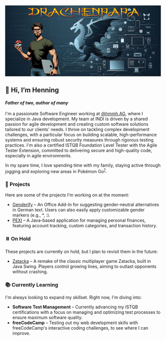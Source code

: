 ![Profile page banner](images/banner.png)

## 👋 Hi, I’m Henning
#### <i>Father of two, author of many</i>

I'm a passionate Software Engineer working at <a href="https://github.com/hmmh">@hmmh AG</a>, where I specialize in Java development.
My team at INDI is driven by a shared passion for agile development and creating custom software solutions tailored to our clients' needs.
I thrive on tackling complex development challenges, with a particular focus on building scalable, high-performance systems and ensuring robust security measures through rigorous testing practices.
I'm also a certified ISTQB Foundation Level Tester with the Agile Tester Extension, committed to delivering secure and high-quality code, especially in agile environments.

In my spare time, I love spending time with my family, staying active through jogging and exploring new areas in Pokémon Go<sup>[?](## "Friend Code: 5204 2596 1853")</sup>.


### 🚀 Projects
Here are some of the projects I'm working on at the moment:
- [Genderify](https://github.com/drachenpapa/genderify) – An Office Add-In for suggesting gender-neutral alternatives in German text. Users can also easily apply customizable gender markers (e.g., *, :).
- [PEXI](https://github.com/drachenpapa/pexi) – A Java-based application for managing personal finances, featuring account tracking, custom categories, and transaction history.

### ⏸️ On Hold
These projects are currently on hold, but I plan to revisit them in the future:
- [Zatacka](https://github.com/drachenpapa/zatacka) – A remake of the classic multiplayer game Zatacka, built in Java Swing. Players control growing lines, aiming to outlast opponents without crashing.

### 📚 Currently Learning
I'm always looking to expand my skillset. Right now, I'm diving into:
- **Software Test Management** – Currently advancing my ISTQB certifications with a focus on managing and optimizing test processes to ensure maximum software quality.
- **freeCodeCamp** – Testing out my web development skills with freeCodeCamp's interactive coding challenges, to see where I can improve.
